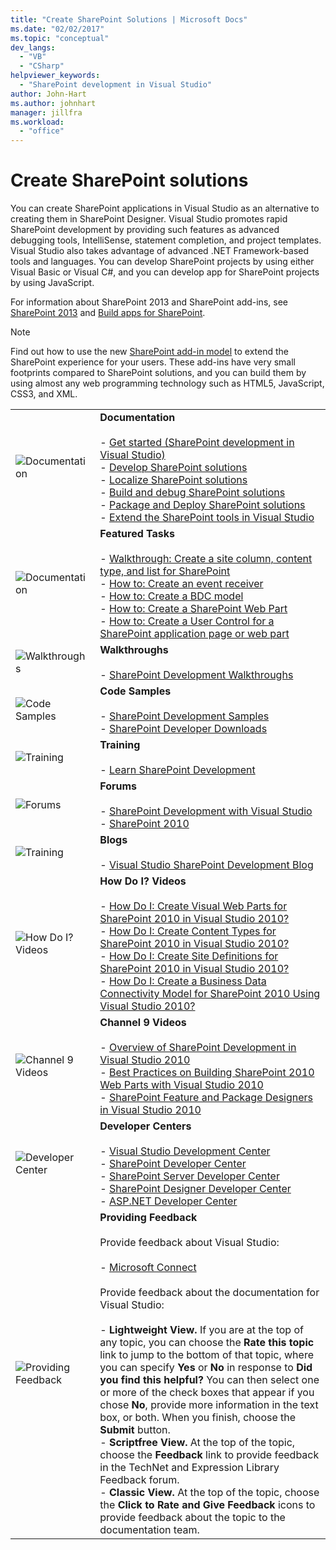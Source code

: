 ```yaml
---
title: "Create SharePoint Solutions | Microsoft Docs"
ms.date: "02/02/2017"
ms.topic: "conceptual"
dev_langs:
  - "VB"
  - "CSharp"
helpviewer_keywords:
  - "SharePoint development in Visual Studio"
author: John-Hart
ms.author: johnhart
manager: jillfra
ms.workload:
  - "office"
---
```

# Create SharePoint solutions
  You can create SharePoint applications in Visual Studio as an alternative to creating them in SharePoint Designer. Visual Studio promotes rapid SharePoint development by providing such features as advanced debugging tools, IntelliSense, statement completion, and project templates. Visual Studio also takes advantage of advanced .NET Framework-based tools and languages. You can develop SharePoint projects by using either Visual Basic or Visual C#, and you can develop app for SharePoint projects by using JavaScript.

 For information about SharePoint 2013 and SharePoint add-ins, see [SharePoint 2013](https://products.office.com/previous-versions/microsoft-sharepoint-2013) and [Build apps for SharePoint](/sharepoint/dev/sp-add-ins/sharepoint-add-ins).

> [!NOTE]
> Find out how to use the new [SharePoint add-in model](/sharepoint/dev/sp-add-ins/sharepoint-add-ins) to extend the SharePoint experience for your users. These add-ins have very small footprints compared to SharePoint solutions, and you can build them by using almost any web programming technology such as HTML5, JavaScript, CSS3, and XML.

|||
|-|-|
|![Documentation](../sharepoint/media/vs-icon-documentation.gif "Documentation")|**Documentation**<br /><br /> -   [Get started &#40;SharePoint development in Visual Studio&#41;](../sharepoint/getting-started-sharepoint-development-in-visual-studio.md)<br />-   [Develop SharePoint solutions](../sharepoint/developing-sharepoint-solutions.md)<br />-   [Localize SharePoint solutions](../sharepoint/localizing-sharepoint-solutions.md)<br />-   [Build and debug SharePoint solutions](../sharepoint/building-and-debugging-sharepoint-solutions.md)<br />-   [Package and Deploy SharePoint solutions](../sharepoint/packaging-and-deploying-sharepoint-solutions.md)<br />-   [Extend the SharePoint tools in Visual Studio](../sharepoint/extending-the-sharepoint-tools-in-visual-studio.md)|
|![Documentation](../sharepoint/media/vs-icon-documentation.gif "Documentation")|**Featured Tasks**<br /><br /> -   [Walkthrough: Create a site column, content type, and list for SharePoint](../sharepoint/walkthrough-create-a-site-column-content-type-and-list-for-sharepoint.md)<br />-   [How to: Create an event receiver](../sharepoint/how-to-create-an-event-receiver.md)<br />-   [How to: Create a BDC model](../sharepoint/how-to-create-a-bdc-model.md)<br />-   [How to: Create a SharePoint Web Part](../sharepoint/how-to-create-a-sharepoint-web-part.md)<br />-   [How to: Create a User Control for a SharePoint application page or web part](../sharepoint/how-to-create-a-user-control-for-a-sharepoint-application-page-or-web-part.md)|
|![Walkthroughs](../sharepoint/media/vs-icon-walkthroughs.gif "Walkthroughs")|**Walkthroughs**<br /><br /> -   [SharePoint Development Walkthroughs](../sharepoint/sharepoint-development-walkthroughs.md)|
|![Code Samples](../sharepoint/media/vs-icon-codesamples.gif "Code Samples")|**Code Samples**<br /><br /> -   [SharePoint Development Samples](../sharepoint/sharepoint-development-samples.md)<br />-   [SharePoint Developer Downloads](/sharepoint/dev/)|
|![Training](../sharepoint/media/vs-icon-training.gif "Training")|**Training**<br /><br /> -   [Learn SharePoint Development](/sharepoint/dev/)|
|![Forums](../sharepoint/media/vs-icon-forums.gif "Forums")|**Forums**<br /><br /> -   [SharePoint Development with Visual Studio](https://social.msdn.microsoft.com/Forums/vstudio/home?forum=vssharepointdevelopment)<br />-   [SharePoint 2010](https://social.msdn.microsoft.com/Forums/sharepoint/home?category=sharepoint2010,sharepoint)|
|![Training](../sharepoint/media/vs-icon-training.gif "Training")|**Blogs**<br /><br /> -   [Visual Studio SharePoint Development Blog](https://blogs.msdn.microsoft.com/vssharepointtoolsblog/)|
|![How Do I? Videos](../sharepoint/media/vs-icon-howdoivideos.gif "How Do I? Videos")|**How Do I? Videos**<br /><br /> -   [How Do I: Create Visual Web Parts for SharePoint 2010 in Visual Studio 2010?](https://visualstudio.microsoft.com/)<br />-   [How Do I: Create Content Types for SharePoint 2010 in Visual Studio 2010?](/previous-versions/visualstudio/visual-studio-2010/dd831853\(v\=vs.100\))<br />-   [How Do I: Create Site Definitions for SharePoint 2010 in Visual Studio 2010?](/previous-versions/visualstudio/visual-studio-2010/dd831853\(v\=vs.100\))<br />-   [How Do I: Create a Business Data Connectivity Model for SharePoint 2010 Using Visual Studio 2010?](/previous-versions/visualstudio/visual-studio-2010/dd831853\(v\=vs.100\))|
|![Channel 9 Videos](../sharepoint/media/vs-icon-channel9videos.gif "Channel 9 Videos")|**Channel 9 Videos**<br /><br /> -   [Overview of SharePoint Development in Visual Studio 2010](https://channel9.msdn.com/blogs/funkyonex/overview-of-sharepoint-development-in-visual-studio-2010)<br />-   [Best Practices on Building SharePoint 2010 Web Parts with Visual Studio 2010](https://channel9.msdn.com/blogs/funkyonex/best-practices-on-building-sharepoint-2010-web-parts-with-visual-studio-2010)<br />-   [SharePoint Feature and Package Designers in Visual Studio 2010](https://channel9.msdn.com/blogs/funkyonex/sharepoint-feature-and-package-designers-in-visual-studio-2010)|
|![Developer Center](../sharepoint/media/vs-icon-msdndevcenter.gif "Developer Center")|**Developer Centers**<br /><br /> -   [Visual Studio Development Center](https://visualstudio.microsoft.com/)<br />-   [SharePoint Developer Center](/sharepoint/dev/)<br />-   [SharePoint Server Developer Center](/previous-versions/office/fp161348\(v\=office.15\))<br />-   [SharePoint Designer Developer Center](/previous-versions/office/fp161348\(v\=office.15\))<br />-   [ASP.NET Developer Center](https://msdn.microsoft.com/aa336522.aspx)|
|![Providing Feedback](../sharepoint/media/vs-icon-feedback.gif "Providing Feedback")|**Providing Feedback**<br /><br /> Provide feedback about Visual Studio:<br /><br /> -   [Microsoft Connect](/collaborate/connect-redirect)<br /><br /> Provide feedback about the documentation for Visual Studio:<br /><br /> -   **Lightweight View.** If you are at the top of any topic, you can choose the **Rate this topic** link to jump to the bottom of that topic, where you can specify **Yes** or **No** in response to **Did you find this helpful?** You can then select one or more of the check boxes that appear if you chose **No**, provide more information in the text box, or both. When you finish, choose the **Submit** button.<br />-   **Scriptfree View.** At the top of the topic, choose the **Feedback** link to provide feedback in the TechNet and Expression Library Feedback forum.<br />-   **Classic View.** At the top of the topic, choose the **Click to Rate and Give Feedback** icons to provide feedback about the topic to the documentation team.|
